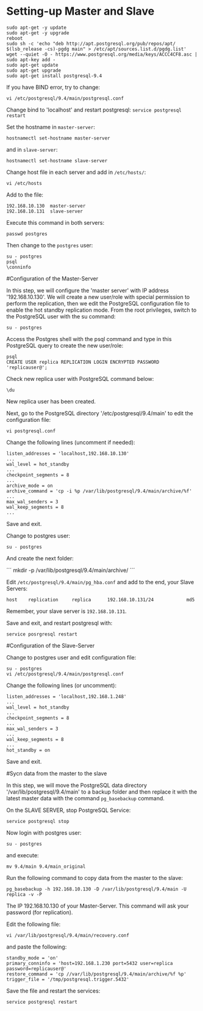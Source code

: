# Setting-up Master and Slave

```
sudo apt-get -y update
sudo apt-get -y upgrade
reboot
sudo sh -c 'echo "deb http://apt.postgresql.org/pub/repos/apt/ $(lsb_release -cs)-pgdg main" > /etc/apt/sources.list.d/pgdg.list'
wget --quiet -O - https://www.postgresql.org/media/keys/ACCC4CF8.asc | sudo apt-key add -
sudo apt-get update
sudo apt-get upgrade
sudo apt-get install postgresql-9.4
```

If you have BIND error, try to change: 

```
vi /etc/postgresql/9.4/main/postgresql.conf
```

Change bind to 'localhost' and restart postgresql: `service postgresql restart`

Set the hostname in `master-server`:

```
hostnamectl set-hostname master-server
````

and in `slave-server`:

```
hostnamectl set-hostname slave-server
````

Change host file in each server and add in `/etc/hosts/`:

```
vi /etc/hosts
```	

Add to the file:

```
192.168.10.130	master-server
192.168.10.131	slave-server
```

Execute this command in both servers:	
	
```
passwd postgres
```

Then change to the `postgres` user:

```
su - postgres
psql
\conninfo
```

#Configuration of the Master-Server

In this step, we will configure the 'master server' with IP address '192.168.10.130'. 
We will create a new user/role with special permission to perform the replication, then we edit the PostgreSQL configuration file to enable the hot standby replication mode.
From the root privileges, switch to the PostgreSQL user with the su command:

```
su - postgres
````

Access the Postgres shell with the psql command and type in this PostgreSQL query to create the new user/role:

```
psql
CREATE USER replica REPLICATION LOGIN ENCRYPTED PASSWORD 'replicauser@';
```

Check new replica user with PostgreSQL command below:
```
\du
```
New replica user has been created.

Next, go to the PostgreSQL directory '/etc/postgresql/9.4/main' to edit the configuration file:

```
vi postgresql.conf
```

Change the following lines (uncomment if needed):

````
listen_addresses = 'localhost,192.168.10.130'
...
wal_level = hot_standby
...
checkpoint_segments = 8
...
archive_mode = on
archive_command = 'cp -i %p /var/lib/postgresql/9.4/main/archive/%f'
...
max_wal_senders = 3
wal_keep_segments = 8
...
````

Save and exit. 

Change to postgres user:

```
su - postgres
```
And create the next folder:

´´´
mkdir -p /var/lib/postgresql/9.4/main/archive/
´´´

Edit `/etc/postgresql/9.4/main/pg_hba.conf` and add to the end, your Slave Servers:

```
host    replication     replica      192.168.10.131/24            md5
```
Remember, your slave server is `192.168.10.131`.

Save and exit, and restart postgresql with:

```
service posrgresql restart
```

#Configuration of the Slave-Server

Change to postgres user and edit configuration file:

```
su - postgres
vi /etc/postgresql/9.4/main/postgresql.conf
```

Change the following lines (or uncomment):

```
listen_addresses = 'localhost,192.168.1.248'
...
wal_level = hot_standby
...
checkpoint_segments = 8
...
max_wal_senders = 3
...
wal_keep_segments = 8
...
hot_standby = on
```

Save and exit.

#Sycn data from the master to the slave

In this step, we will move the PostgreSQL data directory '/var/lib/postgresql/9.4/main' to a backup folder and then replace it with the latest master data with 
the command `pg_basebackup` command.

On the SLAVE SERVER, stop PostgreSQL Service:

```
service postgresql stop
````

Now login with postgres user:

```
su - postgres
```
and execute:

```
mv 9.4/main 9.4/main_original
```

Run the following command to copy data from the master to the slave:

```
pg_basebackup -h 192.168.10.130 -D /var/lib/postgresql/9.4/main -U replica -v -P
```
The IP 192.168.10.130 of your Master-Server. This command will ask your password (for replication).

Edit the following file:

```
vi /var/lib/postgresql/9.4/main/recovery.conf
```

and paste the following:

```
standby_mode = 'on'
primary_conninfo = 'host=192.168.1.230 port=5432 user=replica password=replicauser@'
restore_command = 'cp //var/lib/postgresql/9.4/main/archive/%f %p'
trigger_file = '/tmp/postgresql.trigger.5432'
```
Save the file and restart the services:

```
service postgresql restart
```




